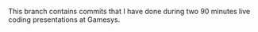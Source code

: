 This branch contains commits that I have done during two 90 minutes live coding presentations at Gamesys.
